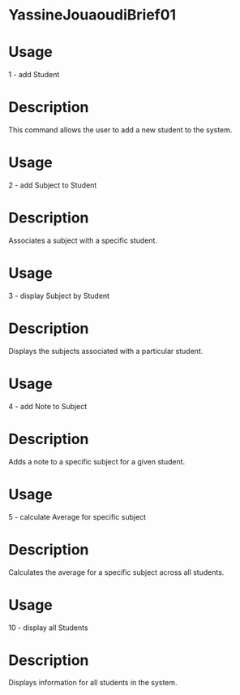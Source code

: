 # YassineJouaoudiBrief01
# Usage
1 - add Student

# Description
This command allows the user to add a new student to the system.

# Usage
2 - add Subject to Student

# Description
Associates a subject with a specific student.

# Usage
3 - display Subject by Student

# Description
Displays the subjects associated with a particular student.

# Usage
4 - add Note to Subject

# Description
Adds a note to a specific subject for a given student.

# Usage
5 - calculate Average for specific subject

# Description
Calculates the average for a specific subject across all students.

# Usage
10 - display all Students

# Description
Displays information for all students in the system.

